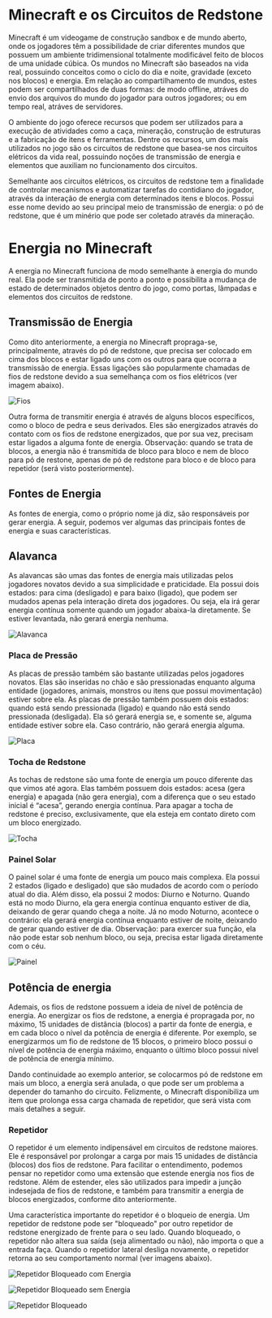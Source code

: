 # Minecraft e os Circuitos de Redstone

Minecraft é um videogame de construção sandbox e de mundo aberto, onde os jogadores têm a 
possibilidade de criar diferentes mundos que possuem um ambiente tridimensional totalmente
modificável feito de blocos de uma unidade cúbica. Os mundos no Minecraft são baseados na 
vida real, possuindo conceitos como o ciclo do dia e noite, gravidade (exceto nos blocos) e 
energia. Em relação ao compartilhamento de mundos, estes podem ser compartilhados de duas formas:
de modo offline, atráves do envio dos arquivos do mundo do jogador para
outros jogadores; ou em tempo real, atráves de servidores. 

O ambiente do jogo oferece recursos que podem ser utilizados para a execução de atividades 
como a caça, mineração, construção de estruturas e a fabricação de itens e ferramentas. Dentre os 
recursos, um dos mais utilizados no jogo são os circuitos de redstone que basea-se nos circuitos 
elétricos da vida real, possuindo noções de transmissão de energia e elementos que auxiliam no 
funcionamento dos circuitos.

Semelhante aos circuitos elétricos, os circuitos de redstone tem a finalidade de controlar 
mecanismos e automatizar tarefas do contidiano do jogador, através da interação de energia com 
determinados itens e blocos. Possui esse nome devido ao seu principal meio de transmissão de energia: 
o pó de redstone, que é um minério que pode ser coletado através da mineração.

# Energia no Minecraft

 A energia no Minecraft funciona de modo semelhante à energia do mundo real. 
Ela pode ser transmitida de ponto a ponto e possibilita a mudança de estado de 
determinados objetos dentro do jogo, como portas, lâmpadas e elementos dos circuitos 
de redstone.

## Transmissão de Energia

 Como dito anteriormente, a energia no Minecraft propraga-se, principalmente, 
através do pó de redstone, que precisa ser colocado em cima dos blocos e estar 
ligado uns com os outros para que ocorra a transmissão de energia. Essas ligações são
popularmente chamadas de fios de redstone devido a sua semelhança com os fios elétricos
(ver imagem abaixo).

![Fios](images/Fios.jpeg)

Outra forma de transmitir energia é através de alguns blocos específicos, como 
o bloco de pedra e seus derivados. Eles são energizados através do contato com os fios 
de redstone energizados, que por sua vez, precisam estar ligados a alguma fonte de energia. 
Observação: quando se trata de blocos, a energia não é transmitida de bloco para bloco e 
nem de bloco para pó de restone, apenas de pó de redstone para bloco e de bloco para repetidor 
(será visto posteriormente).

## Fontes de Energia   

  As fontes de energia, como o próprio nome já diz, são responsáveis por gerar energia. 
 A seguir, podemos ver algumas das principais fontes de energia e suas características.

## Alavanca

 As alavancas são umas das fontes de energia mais utilizadas pelos jogadores novatos 
devido a sua simplicidade e praticidade. Ela possui dois estados: para cima (desligado) e 
para baixo (ligado), que podem ser mudados apenas pela interação direta dos jogadores. 
Ou seja, ela irá gerar energia contínua somente quando um jogador abaixa-la diretamente. 
Se estiver levantada, não gerará energia nenhuma. 

![Alavanca](images/Alavanca.jpeg)

### Placa de Pressão

 As placas de pressão também são bastante utilizadas pelos jogadores novatos. Elas 
são inseridas no chão e são pressionadas enquanto alguma entidade (jogadores, animais, 
monstros ou itens que possui movimentação) estiver sobre ela. As placas de pressão também 
possuem dois estados: quando está sendo pressionada (ligado) e quando não está sendo 
pressionada (desligada). Ela só gerará energia se, e somente se, alguma entidade estiver 
sobre ela. Caso contrário, não gerará energia alguma.

![Placa](images/Placa.jpeg)

### Tocha de Redstone

As tochas de redstone são uma fonte de energia um pouco diferente das que vimos 
até agora. Elas também possuem dois estados: acesa (gera energia) e apagada 
(não gera energia), com a diferença que o seu estado inicial é “acesa”, gerando 
energia contínua. Para apagar a tocha de redstone é preciso, exclusivamente, que 
ela esteja em contato direto com um bloco energizado.    

![Tocha](images/Tocha.jpeg)   

### Painel Solar

O painel solar é uma fonte de energia um pouco mais complexa. Ela possui 2 estados (ligado e desligado) que são mudados de acordo
com o período atual do dia. Além disso, ela possui 2 modos: Diurno e Noturno. Quando 
está no modo Diurno, ela gera energia contínua enquanto estiver de dia, deixando de 
gerar quando chega a noite. Já no modo Noturno, acontece o contrário: ela gerará energia
contínua enquanto estiver de noite, deixando de gerar quando estiver de dia. 
Observação: para exercer sua função, ela não pode estar sob nenhum bloco, ou seja, 
precisa estar ligada diretamente com o céu.      
       
![Painel](images/Painel.jpeg)
          
## Potência de energia  
     
Ademais, os fios de redstone possuem a ideia de nível de potência de energia. 
Ao energizar os fios de redstone, a energia é propragada por, no máximo, 15 unidades 
de distância (blocos) a partir da fonte de energia, e em cada bloco o nível da potência 
de energia é diferente. Por exemplo, se energizarmos um fio de redstone de 15 blocos, 
o primeiro bloco possui o nível de potência de energia máximo, enquanto o último bloco 
possui nível de potência de energia mínimo.

Dando continuidade ao exemplo anterior, se colocarmos pó de redstone em mais um 
bloco, a energia será anulada, o que pode ser um problema a depender do tamanho do circuito. 
Felizmente, o Minecraft disponibiliza um item que prolonga essa carga chamada de repetidor, 
que será vista com mais detalhes a seguir.

### Repetidor

O repetidor é um elemento indipensável em circuitos de redstone maiores. Ele é responsável
por prolongar a carga por mais 15 unidades de distância (blocos) dos fios de redstone.
Para facilitar o entendimento, podemos pensar no repetidor como uma extensão que 
estende energia nos fios de redstone. Além de estender, eles são utilizados para 
impedir a junção indesejada de fios de redstone, e também para transmitir a energia de 
blocos energizados, conforme dito anteriormente. 

Uma característica importante do repetidor é o bloqueio de energia. Um repetidor de 
redstone pode ser "bloqueado" por outro repetidor de redstone energizado de frente
para o seu lado. Quando bloqueado, o repetidor não altera sua saída (seja alimentado
ou não), não importa o que a entrada faça. Quando o repetidor lateral desliga
novamente, o repetidor retorna ao seu comportamento normal (ver imagens abaixo). 

![Repetidor Bloqueado com Energia](images/repetidor_1.jpeg)

![Repetidor Bloqueado sem Energia](images/repetidor_2.jpeg) 

![Repetidor Bloqueado](images/repetidor_3.jpeg)

